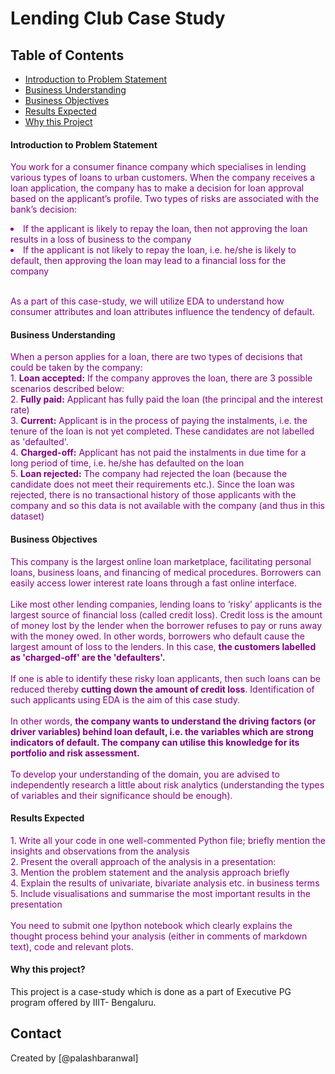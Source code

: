 # Lending Club Case Study


## Table of Contents
* [Introduction to Problem Statement](#Introduction)
* [Business Understanding](#Understanding)
* [Business Objectives](#Objectives)
* [Results Expected](#Results)
* [Why this Project](#Why)



#### Introduction to Problem Statement <a name="Introduction"></a> 

<p style='color:Purple'>
You work for a consumer finance company which specialises in lending various types of loans to urban customers. When the company receives a loan application, the company has to make a decision for loan approval based on the applicant’s profile. Two types of risks are associated with the bank’s decision:</p><li style='color:Purple'>If the applicant is likely to repay the loan, then not approving the loan results in a loss of business to the company </li>
<li style='color:Purple'>If the applicant is not likely to repay the loan, i.e. he/she is likely to default, then approving the loan may lead to a financial loss for the company </li>
<p style='color:Purple'>
</br>
    As a part of this case-study, we will utilize EDA to understand how consumer attributes and loan attributes influence the tendency of default.
</p>

#### Business Understanding <a name="Understanding"></a>

<p style='color:purple'>
When a person applies for a loan, there are two types of decisions that could be taken by the company: </br>
1. <b>Loan accepted:</b> If the company approves the loan, there are 3 possible scenarios described below: </br>
2. <b>Fully paid:</b> Applicant has fully paid the loan (the principal and the interest rate) </br>
3. <b>Current:</b> Applicant is in the process of paying the instalments, i.e. the tenure of the loan is not yet completed. These candidates are not labelled as 'defaulted'. </br>
4. <b>Charged-off:</b> Applicant has not paid the instalments in due time for a long period of time, i.e. he/she has defaulted on the loan  </br>
5. <b>Loan rejected:</b> The company had rejected the loan (because the candidate does not meet their requirements etc.). Since the loan was rejected, there is no transactional history of those applicants with the company and so this data is not available with the company (and thus in this dataset)
</p> 


#### Business Objectives <a name="Objectives"></a>

<p style='color:purple'>
This company is the largest online loan marketplace, facilitating personal loans, business loans, and financing of medical procedures. Borrowers can easily access lower interest rate loans through a fast online interface. </br> </br>
Like most other lending companies, lending loans to ‘risky’ applicants is the largest source of financial loss (called credit loss). Credit loss is the amount of money lost by the lender when the borrower refuses to pay or runs away with the money owed. In other words, borrowers who default cause the largest amount of loss to the lenders. In this case, <b>the customers labelled as 'charged-off' are the 'defaulters'.</b>  </br></br>
If one is able to identify these risky loan applicants, then such loans can be reduced thereby <b>cutting down the amount of credit loss</b>. Identification of such applicants using EDA is the aim of this case study. </br></br>
In other words, <b>the company wants to understand the driving factors (or driver variables) behind loan default, i.e. the variables which are strong indicators of default.  The company can utilise this knowledge for its portfolio and risk assessment.</b> </br></br> 
To develop your understanding of the domain, you are advised to independently research a little about risk analytics (understanding the types of variables and their significance should be enough). </br>
</p> 

#### Results Expected <a name="Results"></a>
<p style='color:purple'>
1. Write all your code in one well-commented Python file; briefly mention the insights and observations from the analysis </br>
2. Present the overall approach of the analysis in a presentation: </br>
3. Mention the problem statement and the analysis approach briefly </br>
4. Explain the results of univariate, bivariate analysis etc. in business terms</br>
5. Include visualisations and summarise the most important results in the presentation</br>
 
</br>
You need to submit one Ipython notebook which clearly explains the thought process behind your analysis (either in comments of markdown text), code and relevant plots. 
</p>


#### Why this project?
This project is a case-study which is done as a part of Executive PG program offered by IIIT- Bengaluru.

## Contact
Created by [@palashbaranwal]


<!-- Optional -->
<!-- ## License -->
<!-- This project is open source and available under the [... License](). -->

<!-- You don't have to include all sections - just the one's relevant to your project -->